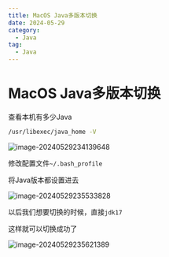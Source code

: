 ```yaml
---
title: MacOS Java多版本切换
date: 2024-05-29
category:
  - Java
tag:
  - Java
---
```


# MacOS Java多版本切换

查看本机有多少Java

```sh
/usr/libexec/java_home -V
```

![image-20240529234139648](https://s2.loli.net/2024/05/29/1FayoU9Bzlfni82.webp)

修改配置文件`~/.bash_profile`

将Java版本都设置进去

![image-20240529235533828](https://s2.loli.net/2024/05/29/tWu3x9KQBVYXIAw.webp)

以后我们想要切换的时候，直接`jdk17`

这样就可以切换成功了

![image-20240529235621389](https://s2.loli.net/2024/05/29/WF7ZakpvCKRtnM3.webp)
